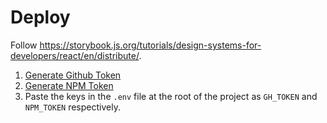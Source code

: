 # Deploy

Follow https://storybook.js.org/tutorials/design-systems-for-developers/react/en/distribute/.

1. [Generate Github Token](https://github.com/settings/tokens)
2. [Generate NPM Token]()
3. Paste the keys in the `.env` file at the root of the project as `GH_TOKEN` and `NPM_TOKEN` respectively.